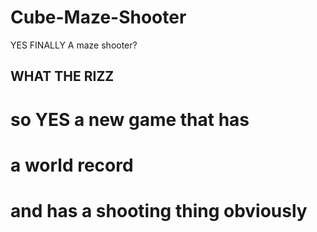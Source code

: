# Cube-Maze-Shooter
YES FINALLY A maze shooter?
## WHAT THE RIZZ
# so YES a new game that has 
# a world record
# and has a shooting thing obviously
